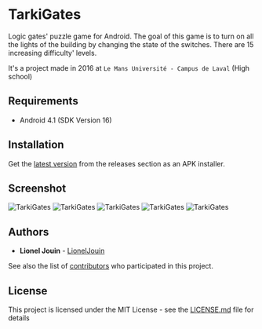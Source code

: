 # TarkiGates

Logic gates' puzzle game for Android. The goal of this game is to turn on all the lights of the building by changing the state of the switches. There are 15 increasing difficulty' levels.

It's a project made in 2016 at `Le Mans Université - Campus de Laval` (High school)

## Requirements

* Android 4.1 (SDK Version 16)

## Installation

Get the [latest version](https://github.com/LionelJouin/TarkiGates/releases) from the releases section as an APK installer.

## Screenshot
  
![TarkiGates](https://i.imgur.com/9tgoj09.png)
![TarkiGates](https://i.imgur.com/7mGx0C8.png)
![TarkiGates](https://i.imgur.com/ka267fC.png)
![TarkiGates](https://i.imgur.com/mvDyBbt.png)
![TarkiGates](https://i.imgur.com/qzGN2vu.png)

## Authors

* **Lionel Jouin** - [LionelJouin](https://github.com/LionelJouin)  

See also the list of [contributors](https://github.com/LionelJouin/TarkiGates/graphs/contributors) who participated in this project.

## License

This project is licensed under the MIT License - see the [LICENSE.md](LICENSE.md) file for details

